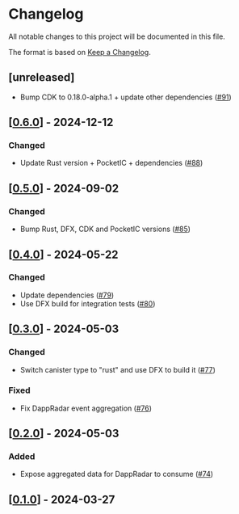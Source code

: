 # Changelog

All notable changes to this project will be documented in this file.

The format is based on [Keep a Changelog](https://keepachangelog.com/en/1.0.0/).

## [unreleased]

- Bump CDK to 0.18.0-alpha.1 + update other dependencies ([#91](https://github.com/open-chat-labs/event-store/pull/91))

## [[0.6.0](https://github.com/open-chat-labs/event-store/releases/tag/v0.6.0)] - 2024-12-12

### Changed

- Update Rust version + PocketIC + dependencies ([#88](https://github.com/open-chat-labs/event-store/pull/88))

## [[0.5.0](https://github.com/open-chat-labs/event-store/releases/tag/v0.5.0)] - 2024-09-02

### Changed

- Bump Rust, DFX, CDK and PocketIC versions ([#85](https://github.com/open-chat-labs/event-store/pull/85))

## [[0.4.0](https://github.com/open-chat-labs/event-store/releases/tag/v0.4.0)] - 2024-05-22

### Changed

- Update dependencies ([#79](https://github.com/open-chat-labs/event-store/pull/79))
- Use DFX build for integration tests ([#80](https://github.com/open-chat-labs/event-store/pull/80))

## [[0.3.0](https://github.com/open-chat-labs/event-store/releases/tag/v0.3.0)] - 2024-05-03

### Changed

- Switch canister type to "rust" and use DFX to build it ([#77](https://github.com/open-chat-labs/event-store/pull/77))

### Fixed

- Fix DappRadar event aggregation ([#76](https://github.com/open-chat-labs/event-store/pull/76))

## [[0.2.0](https://github.com/open-chat-labs/event-store/releases/tag/v0.2.0)] - 2024-05-03

### Added

- Expose aggregated data for DappRadar to consume ([#74](https://github.com/open-chat-labs/event-store/pull/74))

## [[0.1.0](https://github.com/open-chat-labs/event-store/releases/tag/v0.1.0)] - 2024-03-27